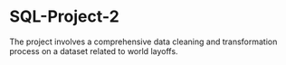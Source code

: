 # SQL-Project-2
The project involves a comprehensive data cleaning and transformation process on a dataset related to world layoffs.
